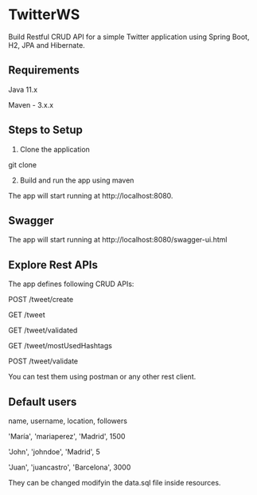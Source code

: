 # TwitterWS
Build Restful CRUD API for a simple Twitter application using Spring Boot, H2, JPA and Hibernate.

## Requirements

Java 11.x

Maven - 3.x.x

## Steps to Setup

1. Clone the application

git clone 

2. Build and run the app using maven

The app will start running at http://localhost:8080.

## Swagger

The app will start running at http://localhost:8080/swagger-ui.html


## Explore Rest APIs

The app defines following CRUD APIs:

  POST /tweet/create

  GET /tweet

  GET /tweet/validated

  GET /tweet/mostUsedHashtags

  POST /tweet/validate

You can test them using postman or any other rest client.

## Default users
  name, username, location, followers
  
  'María', 'mariaperez', 'Madrid', 1500
  
  'John', 'johndoe', 'Madrid', 5
  
  'Juan', 'juancastro', 'Barcelona', 3000
  
They can be changed modifyin the data.sql file inside resources.
